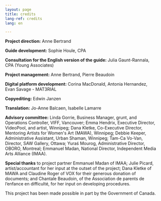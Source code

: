 ```yaml
---
layout: page
title: credits
lang-ref: credits
lang: en

---
```

**Project direction:** Anne Bertrand

**Guide development:** Sophie Houle, CPA

**Consultation for the English version of the guide:** Julia Gaunt-Rannala, CPA (Young Associates)

**Project management:** Anne Bertrand, Pierre Beaudoin

**Digital platform development:** Corina MacDonald, Antonia Hernandez, Evan Savage - MAT3RIAL

**Copyediting:** Edwin Janzen

**Translation:** Jo-Anne Balcaen, Isabelle Lamarre

**Advisory committee:** Linda Gorrie, Business Manager, grunt, and Operations Controller, VIFF, Vancouver; Emma Hendrix, Executive Director, VideoPool, and artist, Winnipeg; Dana Kletke, Co-Executive Director, Mentoring Artists for Women's Art (MAWA), Winnipeg; Debbie Keeper, Administrative Assistant, Urban Shaman, Winnipeg; Tam-Ca Vo-Van, Director, SAW Gallery, Ottawa; Yuraś Mourog, Administrative Director, OBORO, Montreal; Emmanuel Madan, National Director, Independent Media Arts Alliance (IMAA).

**Special thanks** to project partner Emmanuel Madan of IMAA; Julie Picard, artist/accountant for her input at the outset of the project; Dana Kletke of MAWA and Claudine Roger of VOX for their generous donation of documents; and  Chantale Beaudoin, of the Association de parents de l’enfance en difficulté, for her input on developing procedures.

This project has been made possible in part by the Government of Canada.